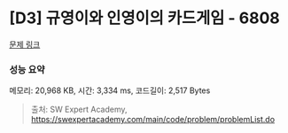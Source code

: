# [D3] 규영이와 인영이의 카드게임 - 6808 

[문제 링크](https://swexpertacademy.com/main/code/problem/problemDetail.do?contestProbId=AWgv9va6HnkDFAW0) 

### 성능 요약

메모리: 20,968 KB, 시간: 3,334 ms, 코드길이: 2,517 Bytes



> 출처: SW Expert Academy, https://swexpertacademy.com/main/code/problem/problemList.do